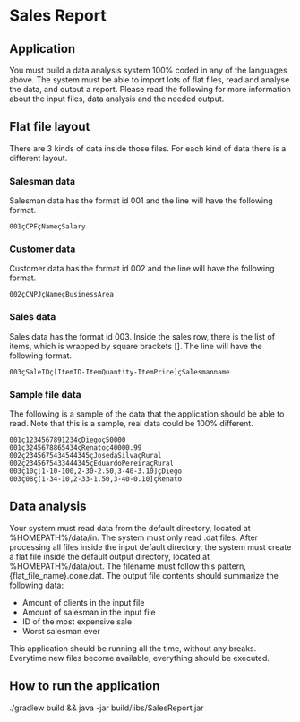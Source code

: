 # Sales Report

## Application

You must build a data analysis system 100% coded in any of the languages above. The
system must be able to import lots of flat files, read and analyse the data, and output a report.
Please read the following for more information about the input files, data analysis and the
needed output.

## Flat file layout

There are 3 kinds of data inside those files. For each kind of data there is a different layout.

### Salesman data
Salesman data has the format id 001 and the line will have the following format.
```
001çCPFçNameçSalary
```

### Customer data
Customer data has the format id 002 and the line will have the following format.
```
002çCNPJçNameçBusinessArea
```

### Sales data
Sales data has the format id 003. Inside the sales row, there is the list of items, which is
wrapped by square brackets []. The line will have the following format.
```
003çSaleIDç[ItemID-ItemQuantity-ItemPrice]çSalesmanname
```

### Sample file data
The following is a sample of the data that the application should be able to read. Note that this
is a sample, real data could be 100% different.
```
001ç1234567891234çDiegoç50000
001ç3245678865434çRenatoç40000.99
002ç2345675434544345çJosedaSilvaçRural
002ç2345675433444345çEduardoPereiraçRural
003ç10ç[1-10-100,2-30-2.50,3-40-3.10]çDiego
003ç08ç[1-34-10,2-33-1.50,3-40-0.10]çRenato
```

## Data analysis
Your system must read data from the default directory, located at %HOMEPATH%/data/in.
The system must only read .dat files.
After processing all files inside the input default directory, the system must create a flat file
inside the default output directory, located at %HOMEPATH%/data/out. The filename must
follow this pattern, {flat_file_name}.done.dat.
The output file contents should summarize the following data:
- Amount of clients in the input file
- Amount of salesman in the input file
- ID of the most expensive sale
- Worst salesman ever

This application should be running all the time, without any breaks. Everytime new files
become available, everything should be executed.

## How to run the application
./gradlew build && java -jar build/libs/SalesReport.jar
